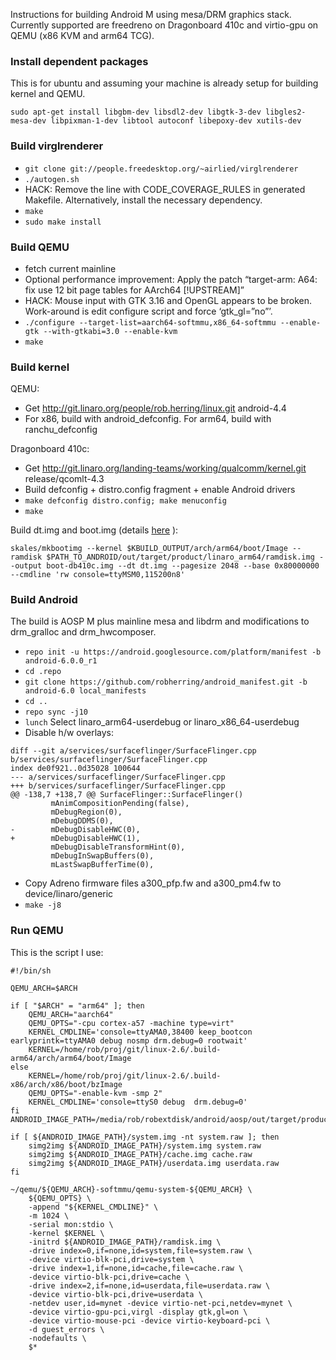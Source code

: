 Instructions for building Android M using mesa/DRM graphics stack. Currently supported are freedreno on Dragonboard 410c and virtio-gpu on QEMU (x86 KVM and arm64 TCG).

### Install dependent packages
This is for ubuntu and assuming your machine is already setup for building kernel and QEMU.

`sudo apt-get install libgbm-dev libsdl2-dev libgtk-3-dev libgles2-mesa-dev libpixman-1-dev libtool autoconf libepoxy-dev xutils-dev`

### Build virglrenderer

- `git clone git://people.freedesktop.org/~airlied/virglrenderer`
- `./autogen.sh`
- HACK: Remove the line with CODE_COVERAGE_RULES in generated Makefile. Alternatively, install the necessary dependency.
- `make`
- `sudo make install`

### Build QEMU
- fetch current mainline
- Optional performance improvement: Apply the patch “target-arm: A64: fix use 12 bit page tables for AArch64 [!UPSTREAM]”
- HACK: Mouse input with GTK 3.16 and OpenGL appears to be broken. Work-around is edit configure script and force ‘gtk_gl=”no”’.
- `./configure --target-list=aarch64-softmmu,x86_64-softmmu --enable-gtk --with-gtkabi=3.0 --enable-kvm`
- `make`

### Build kernel
QEMU:
- Get http://git.linaro.org/people/rob.herring/linux.git android-4.4
- For x86, build with android_defconfig. For arm64, build with ranchu_defconfig

Dragonboard 410c:
- Get http://git.linaro.org/landing-teams/working/qualcomm/kernel.git release/qcomlt-4.3
- Build defconfig + distro.config fragment + enable Android drivers
- `make defconfig distro.config; make menuconfig`
- `make`

Build dt.img and boot.img (details [here](https://github.com/96boards/documentation/wiki/Dragonboard-410c-Boot-Image) ):

`skales/mkbootimg --kernel $KBUILD_OUTPUT/arch/arm64/boot/Image --ramdisk $PATH_TO_ANDROID/out/target/product/linaro_arm64/ramdisk.img --output boot-db410c.img --dt dt.img --pagesize 2048 --base 0x80000000 --cmdline 'rw console=ttyMSM0,115200n8'`


### Build Android
The build is AOSP M plus mainline mesa and libdrm and modifications to drm_gralloc and drm_hwcomposer. 

- `repo init -u https://android.googlesource.com/platform/manifest -b android-6.0.0_r1`
- `cd .repo`
- `git clone https://github.com/robherring/android_manifest.git -b android-6.0 local_manifests`
- `cd ..`
- `repo sync -j10`
- `lunch` Select linaro_arm64-userdebug or linaro_x86_64-userdebug
- Disable h/w overlays:

```
diff --git a/services/surfaceflinger/SurfaceFlinger.cpp b/services/surfaceflinger/SurfaceFlinger.cpp
index de0f921..0d35028 100644
--- a/services/surfaceflinger/SurfaceFlinger.cpp
+++ b/services/surfaceflinger/SurfaceFlinger.cpp
@@ -138,7 +138,7 @@ SurfaceFlinger::SurfaceFlinger()
         mAnimCompositionPending(false),
         mDebugRegion(0),
         mDebugDDMS(0),
-        mDebugDisableHWC(0),
+        mDebugDisableHWC(1),
         mDebugDisableTransformHint(0),
         mDebugInSwapBuffers(0),
         mLastSwapBufferTime(0),
```

- Copy Adreno firmware files a300_pfp.fw and a300_pm4.fw to device/linaro/generic
- `make -j8`

### Run QEMU
This is the script I use:

```
#!/bin/sh

QEMU_ARCH=$ARCH

if [ "$ARCH" = "arm64" ]; then
	QEMU_ARCH="aarch64"
	QEMU_OPTS="-cpu cortex-a57 -machine type=virt"
	KERNEL_CMDLINE='console=ttyAMA0,38400 keep_bootcon earlyprintk=ttyAMA0 debug nosmp drm.debug=0 rootwait'
	KERNEL=/home/rob/proj/git/linux-2.6/.build-arm64/arch/arm64/boot/Image
else
	KERNEL=/home/rob/proj/git/linux-2.6/.build-x86/arch/x86/boot/bzImage
	QEMU_OPTS="-enable-kvm -smp 2"
	KERNEL_CMDLINE='console=ttyS0 debug  drm.debug=0'
fi
ANDROID_IMAGE_PATH=/media/rob/robextdisk/android/aosp/out/target/product/linaro_${ARCH}

if [ ${ANDROID_IMAGE_PATH}/system.img -nt system.raw ]; then
	simg2img ${ANDROID_IMAGE_PATH}/system.img system.raw
	simg2img ${ANDROID_IMAGE_PATH}/cache.img cache.raw
	simg2img ${ANDROID_IMAGE_PATH}/userdata.img userdata.raw
fi

~/qemu/${QEMU_ARCH}-softmmu/qemu-system-${QEMU_ARCH} \
	${QEMU_OPTS} \
	-append "${KERNEL_CMDLINE}" \
	-m 1024 \
	-serial mon:stdio \
	-kernel $KERNEL \
	-initrd ${ANDROID_IMAGE_PATH}/ramdisk.img \
	-drive index=0,if=none,id=system,file=system.raw \
	-device virtio-blk-pci,drive=system \
	-drive index=1,if=none,id=cache,file=cache.raw \
	-device virtio-blk-pci,drive=cache \
	-drive index=2,if=none,id=userdata,file=userdata.raw \
	-device virtio-blk-pci,drive=userdata \
	-netdev user,id=mynet -device virtio-net-pci,netdev=mynet \
	-device virtio-gpu-pci,virgl -display gtk,gl=on \
	-device virtio-mouse-pci -device virtio-keyboard-pci \
	-d guest_errors \
	-nodefaults \
	$*
```
